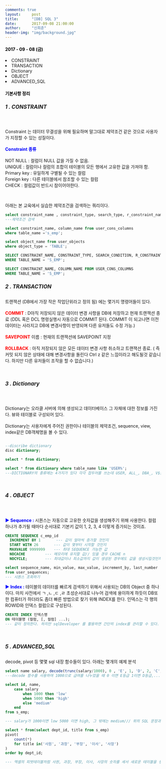```yaml
---
comments: true
layout:     post
title:      "[DB] SQL 3"
date:       2017-09-08 21:00:00
author:     "신희준"
header-img: "img/background.jpg"
---
```


<head>
 <meta property="og:type" content="website">
 <meta property="og:title" content="SQL 제약사항(CONSTRAINT), 트랜잭션(TRANSACTION) , 데이터 사전(DICTIONARY), 객체(Object), Advanced_sql ">
 <meta property="og:description" content=" SQL 제약사항(CONSTRAINT), 트랜잭션(TRANSACTION) , 데이터 사전(DICTIONARY), 객체(Object), Advanced_sql ">
 <meta property="og:url" content="http://shj7242.github.io/2017/09/08/SQL2/">

 <meta name="twitter:card" content="summary">
  <meta name="twitter:title" content="SQL 제약사항(CONSTRAINT), 트랜잭션(TRANSACTION) , 데이터 사전(DICTIONARY), 객체(Object), Advanced_sql ">
  <meta name="twitter:description" content=" SQL 제약사항(CONSTRAINT), 트랜잭션(TRANSACTION) , 데이터 사전(DICTIONARY), 객체(Object), Advanced_sql ">
  <meta name="FACEBOOK:domain" content="http://shj7242.github.io/2017/09/08/SQL2/">
  <meta name="facebook:card" content="summary">
   <meta name="facebook:title" content="SQL 제약사항(CONSTRAINT), 트랜잭션(TRANSACTION) , 데이터 사전(DICTIONARY), 객체(Object), Advanced_sql ">
   <meta name="facebook:description" content=" SQL 제약사항(CONSTRAINT), 트랜잭션(TRANSACTION) , 데이터 사전(DICTIONARY), 객체(Object), Advanced_sql ">
   <meta name="facebook:domain" content="http://shj7242.github.io/2017/09/08/SQL2/">


 </head>


<H4 style ="font-weight:bold; color : black">2017 - 09 - 08 (금)</H4>
<li>CONSTRAINT</li>
<li>TRANSACTION</li>
<li>Dictionary</li>
<li>OBJECT</li>
<li>ADVANCED_SQL</li>

<H4 style ="font-weight:bold; color:black;">기본사항 정리</H4>



<h5 style = "font-size: 17px; font-weight : bold;">1 . CONSTRAINT</h5>
<BR>
<P>Constraint 는 데이터 무결성을 위해 필요하며 말그대로 제약조건 같은 것으로 사용자가 지정할 수 있는 성질이다. <br><br>
<b style = "color:blue; ">Constraint 종류</b>
<br>
<br>
NOT NULL : 컬럼이 NULL 값을 가질 수 없음.
<BR>
UNIQUE : 컬럼이나 컬럼의 조합이 테이블의 모든 행에서 고유한 값을 가져야 함.
<br>
Primary key : 유일하게 구별될 수 있는 컬럼
<BR>
Foreign key : 다른 테이블에서 참조할 수 있는 컬럼
<br>
CHECK : 컬럼값이 반드시 참이어야한다.
</P>

<BR>
<P>
아래는 본 교육에서 실습한 제약조건을 검색하는 쿼리이다.
</P>

~~~SQL
select constraint_name , constraint_type, search_type, r_constraint_name from user_constraints where table_name = 's_emp';
---제약조건 검색

select constraint_name, column_name from user_cons_columns
where table_name ='s_emp';

select object_name from user_objects
where object_type = 'TABLE';

SELECT CONSTRAINT_NAME, CONSTRAINT_TYPE, SEARCH_CONDITION, R_CONSTRAINT_NAME FROM USER_CONSTRAINTS
WHERE TABLE_NAME = 'S_EMP';

SELECT CONSTRAINT_NAME, COLUMN_NAME FROM USER_CONS_COLUMNS
WHERE TABLE_NAME = 'S_EMP';
~~~

<h5 style = "font-size: 17px; font-weight : bold;">2 . TRANSACTION</h5>

<p>트랜잭션 (DB에서 가장 작은 작업단위라고 정의 됨) 에는 몇가지 명령어들이 있다. <BR>

<BR>
<b style="color:red"> COMMIT</b> : D아직 저장되지 않은 데이터 변경 사항을 DB에 저장하고 현재 트랜잭션 종료
(DDL 혹은 DCL 명령실행시 자동으로 COMMIT 된다. COMMIT 이 되고나면 이전 데이터는 사라지고 DB에 변경사항이 반영되며 다른 유저들도 수정 가능.)<BR><BR>
<b style="color:red"> SAVEPOINT</b> 이름 : 현재의 트랜잭션에 SAVEPOINT 지정<BR><BR>
<b style="color:red"> ROLLBACK</b> : 아직 저장되지 않은 모든 데이터 변경 사항 취소하고 트랜잭션 종료. ( 즉 커밋 되지 않은 상태에 대해 변경사항을 돌린다 Ctrl z 같은 느낌이라고 해도될것 같습니다. 하지만 다른 유저들이 조작을 할 수 없습니다.)



</p>
<br>
<h5 style = "font-size: 17px; font-weight : bold;">3 . Dictionary</h5>
<br>
<p>
Dictionary는 오라클 서버에 의해 생성되고 데이터베이스 그 자체에 대한 정보를 가진다. 뷰와 테이블로 구성되어 있다.
<br>
<br>
Dictionary는 사용자에게 주어진 권한이나 테이블의 제약조건, sequence, view, index같은 DB객체명을 볼 수 있다.
</p>

~~~SQL

--discribe dictionary
disc dictionary;

select * from dictionary;

select * from dictionary where table_name like 'USER%';
---DICTIONARY의 종류에는 4가지가 있다 각각 접두어를 쓰는데 USER, ALL_, DBA_, V$를 쓴다 위에 쿼리문은 USER가 접두어인 모든 필드를 데이터사전에서 가져오는 것이다.


~~~

<br>
<h5 style = "font-size: 17px; font-weight : bold;">4 . OBJECT</h5>
<br>
<p>

<b style ="color:blue;">▶ Sequence : </b>  시퀀스는 자동으로 고유한 숫자값을 생성해주기 위해 사용한다. 컬럼 하나가 추가될 때마다 순서대로 기본키 값이 1, 2, 3, 4 이렇게 증가되는 것이죠.
 </p>

~~~SQL
CREATE SEQUENCE c_emp_id
  INCREMENT BY 1       --- 값이 얼마씩 증가할 것인지
  START WITH 26       --- 값이 몇부터 시작할 것인지
  MAXVALUE 9999999    --- 최대 SEQUENCE 가능한 값
  NOCACHE         --- 메모리에 유지할 값// 있을 경우 CACHE n
  NOCYCLE;        --- 최대값이나 최소값까지 값이 생성된 경우에도 값을 생성시킬것인지

select sequence_name, min_value, max_value, increment_by, last_number
from user_sequences;
--- 시퀀스 조회하기
~~~

<p>

<b style ="color:blue;">▶ Index : </b>  테이블의 데이터를 빠르게 검색하기 위해서 사용되는 DB의 Object 중 하나이다. 마치 사전에서 ㄱ ,ㄴ ,ㄷ ,ㄹ 초성순서대로 나누어 검색에 용이하게 하듯이 DB또한 컴퓨터가 하더라도 좀더 빠른 방법으로 찾기 위해 INDEX를 한다. 인덱스는 각 행의 ROWID와 인덱스 컬럼으로 구성된다.
 </p>

~~~SQL
CREATE INDEX 인덱스명
ON 테이블명 (컬럼, [, 컬럼] ...);
--- 같이 정의한다. 하지만 sqlDeveloper 를 활용하면 간단히 index를 관리할 수 있다.
~~~

<br>

<h5 style = "font-size: 17px; font-weight : bold;">5 . ADVANCED_SQL</h5>

<p>decode, pivot 등 몇몇 sql 내장 함수들이 있다. 아래는 몇개의 예제 분석</p>


~~~SQL
select name salary, decode(trunc(salary/1000), 0 , 'E', 1, 'D', 2, 'C', 3, 'B', 'A') 급여등급 FROM S_EMP;
---decode 함수를 사용하여 1000으로 급여를 나누었을 때 0 이면 E등급 1이면 D등급,.... 나누어준다. 마치 JAVA에서 Switch case 문을 보는것 같았다.

select id, name,
    case salary
        when 1000 then 'low'
        when 5000 then 'high'
        else 'medium'
    end
from s_emp;

--- salary가 1000이면 low 5000 이면 high, 그 밖에는 medium/// 위의 SQL 문장과 비슷하게 보인다.  

select * from(select dept_id, title from s_emp)
pivot(
    count(*)
    for title in('사원', '과장', '부장', '이사', '사장')
)
order by dept_id;

--- 엑셀의 피벗테이블처럼 사원, 과장, 부장, 이사, 사장의 숫자를 세서 새로운 테이블을 생성시킨다.

~~~
